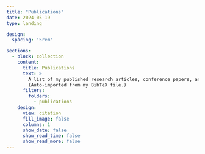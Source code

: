```yaml
---
title: "Publications"
date: 2024-05-19
type: landing

design:
  spacing: '5rem'

sections:
  - block: collection
    content:
      title: Publications
      text: >
        A list of my published research articles, conference papers, and preprints.  
        (Auto-imported from my BibTeX file.)
      filters:
        folders:
          - publications
    design:
      view: citation
      fill_image: false
      columns: 1
      show_date: false
      show_read_time: false
      show_read_more: false
---
```

